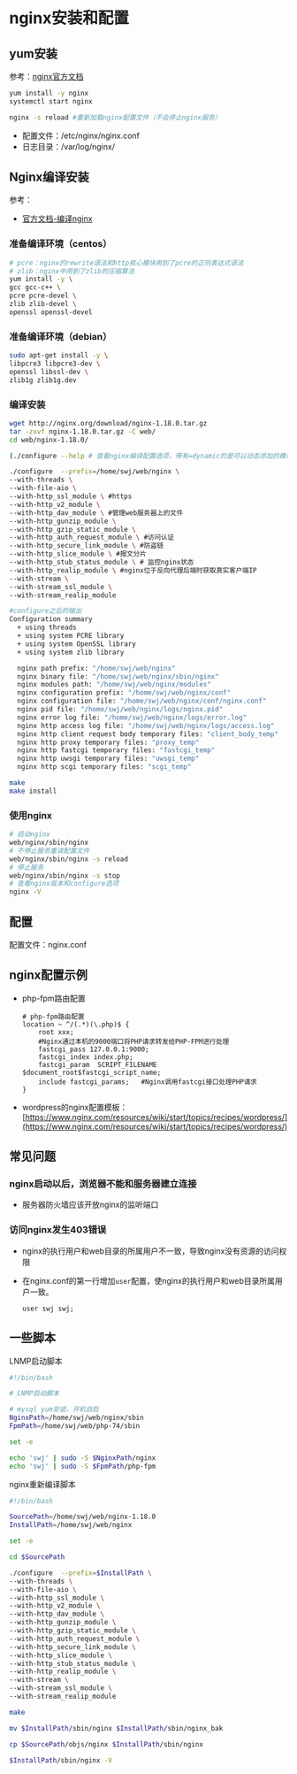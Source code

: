 # nginx安装和配置


## yum安装

参考：[nginx官方文档](http://nginx.org/en/linux_packages.html#RHEL-CentOS)

```bash
yum install -y nginx
systemctl start nginx

nginx -s reload #重新加载nginx配置文件（不会停止nginx服务）
```

- 配置文件：/etc/nginx/nginx.conf
- 日志目录：/var/log/nginx/

## Nginx编译安装

参考：

- [官方文档-编译nginx](http://nginx.org/en/docs/configure.html)

### 准备编译环境（centos）

```bash
# pcre：nginx的rewrite语法和http核心模块用到了pcre的正则表达式语法
# zlib：nginx中用到了zlib的压缩算法
yum install -y \
gcc gcc-c++ \
pcre pcre-devel \
zlib zlib-devel \
openssl openssl-devel
```

### 准备编译环境（debian）

```bash
sudo apt-get install -y \
libpcre3 libpcre3-dev \
openssl libssl-dev \
zlib1g zlib1g.dev
```

### 编译安装

```bash
wget http://nginx.org/download/nginx-1.18.0.tar.gz
tar -zxvf nginx-1.18.0.tar.gz -C web/
cd web/nginx-1.18.0/

(./configure --help # 查看nginx编译配置选项，带有=dynamic的是可以动态添加的模块)

./configure  --prefix=/home/swj/web/nginx \
--with-threads \
--with-file-aio \
--with-http_ssl_module \ #https
--with-http_v2_module \
--with-http_dav_module \ #管理web服务器上的文件
--with-http_gunzip_module \
--with-http_gzip_static_module \
--with-http_auth_request_module \ #访问认证
--with-http_secure_link_module \ #防盗链
--with-http_slice_module \ #报文分片
--with-http_stub_status_module \ # 监控nginx状态
--with-http_realip_module \ #nginx位于反向代理后端时获取真实客户端IP
--with-stream \
--with-stream_ssl_module \
--with-stream_realip_module
```

```bash
#configure之后的输出
Configuration summary
  + using threads
  + using system PCRE library
  + using system OpenSSL library
  + using system zlib library

  nginx path prefix: "/home/swj/web/nginx"
  nginx binary file: "/home/swj/web/nginx/sbin/nginx"
  nginx modules path: "/home/swj/web/nginx/modules"
  nginx configuration prefix: "/home/swj/web/nginx/conf"
  nginx configuration file: "/home/swj/web/nginx/conf/nginx.conf"
  nginx pid file: "/home/swj/web/nginx/logs/nginx.pid"
  nginx error log file: "/home/swj/web/nginx/logs/error.log"
  nginx http access log file: "/home/swj/web/nginx/logs/access.log"
  nginx http client request body temporary files: "client_body_temp"
  nginx http proxy temporary files: "proxy_temp"
  nginx http fastcgi temporary files: "fastcgi_temp"
  nginx http uwsgi temporary files: "uwsgi_temp"
  nginx http scgi temporary files: "scgi_temp"

```

```bash
make
make install
```

### 使用nginx

```bash
# 启动nginx
web/nginx/sbin/nginx
# 不停止服务重读配置文件
web/nginx/sbin/nginx -s reload  
# 停止服务
web/nginx/sbin/nginx -s stop
# 查看nginx版本和configure选项
nginx -V
```

## 配置

配置文件：nginx.conf

## nginx配置示例

- php-fpm路由配置

  ```nginx
  # php-fpm路由配置
  location ~ ^/(.*)(\.php)$ {
      root xxx;
      #Nginx通过本机的9000端口将PHP请求转发给PHP-FPM进行处理
      fastcgi_pass 127.0.0.1:9000;
      fastcgi_index index.php;
      fastcgi_param  SCRIPT_FILENAME  $document_root$fastcgi_script_name;
      include fastcgi_params;   #Nginx调用fastcgi接口处理PHP请求
  }
  ```

- wordpress的nginx配置模板：[https://www.nginx.com/resources/wiki/start/topics/recipes/wordpress/](https://www.nginx.com/resources/wiki/start/topics/recipes/wordpress/)

## 常见问题

### nginx启动以后，浏览器不能和服务器建立连接

- 服务器防火墙应该开放nginx的监听端口

### 访问nginx发生403错误

- nginx的执行用户和web目录的所属用户不一致，导致nginx没有资源的访问权限
- 在nginx.conf的第一行增加`user`配置，使nginx的执行用户和web目录所属用户一致。

  ```nginx
  user swj swj;
  ```

## 一些脚本

LNMP启动脚本

```bash
#!/bin/bash

# LNMP启动脚本

# mysql yum安装，开机自启
NginxPath=/home/swj/web/nginx/sbin
FpmPath=/home/swj/web/php-74/sbin

set -e

echo 'swj' | sudo -S $NginxPath/nginx
echo 'swj' | sudo -S $FpmPath/php-fpm
```

nginx重新编译脚本

```bash
#!/bin/bash

SourcePath=/home/swj/web/nginx-1.18.0
InstallPath=/home/swj/web/nginx

set -e

cd $SourcePath

./configure  --prefix=$InstallPath \
--with-threads \
--with-file-aio \
--with-http_ssl_module \
--with-http_v2_module \
--with-http_dav_module \
--with-http_gunzip_module \
--with-http_gzip_static_module \
--with-http_auth_request_module \
--with-http_secure_link_module \
--with-http_slice_module \
--with-http_stub_status_module \
--with-http_realip_module \
--with-stream \
--with-stream_ssl_module \
--with-stream_realip_module

make

mv $InstallPath/sbin/nginx $InstallPath/sbin/nginx_bak

cp $SourcePath/objs/nginx $InstallPath/sbin/nginx

$InstallPath/sbin/nginx -V

```
